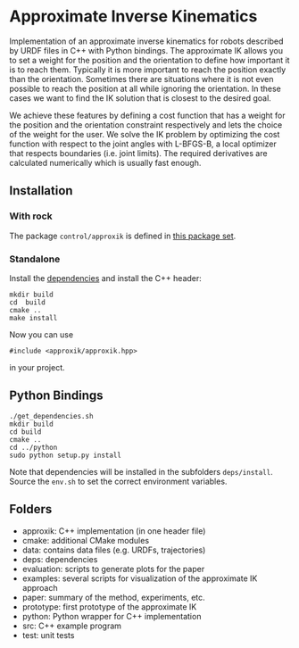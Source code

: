# Approximate Inverse Kinematics

Implementation of an approximate inverse kinematics for robots described by
URDF files in C++ with Python bindings. The approximate IK allows you to set
a weight for the position and the orientation to define how important it is
to reach them. Typically it is more important to reach the position exactly
than the orientation. Sometimes there are situations where it is not even
possible to reach the position at all while ignoring the orientation. In these
cases we want to find the IK solution that is closest to the desired goal.

We achieve these features by defining a cost function that has a weight for
the position and the orientation constraint respectively and lets the choice
of the weight for the user. We solve the IK problem by optimizing the cost
function with respect to the joint angles with L-BFGS-B, a local optimizer
that respects boundaries (i.e. joint limits). The required derivatives are
calculated numerically which is usually fast enough.

## Installation

### With rock

The package `control/approxik` is defined in
[this package set](https://git.hb.dfki.de/afabisch/package_set).

### Standalone

Install the [dependencies](dependencies.md) and install the C++ header:

    mkdir build
    cd  build
    cmake ..
    make install

Now you can use

    #include <approxik/approxik.hpp>

in your project.

## Python Bindings

    ./get_dependencies.sh
    mkdir build
    cd build
    cmake ..
    cd ../python
    sudo python setup.py install

Note that dependencies will be installed in the subfolders `deps/install`.
Source the `env.sh` to set the correct environment variables.

## Folders

* approxik: C++ implementation (in one header file)
* cmake: additional CMake modules
* data: contains data files (e.g. URDFs, trajectories)
* deps: dependencies
* evaluation: scripts to generate plots for the paper
* examples: several scripts for visualization of the approximate IK approach
* paper: summary of the method, experiments, etc.
* prototype: first prototype of the approximate IK
* python: Python wrapper for C++ implementation
* src: C++ example program
* test: unit tests
